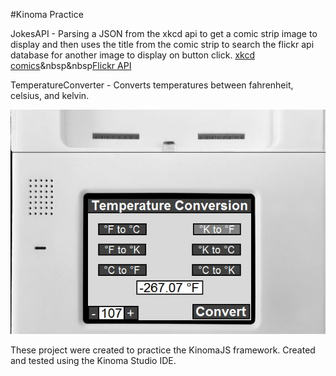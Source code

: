 #Kinoma Practice

JokesAPI -
    Parsing a JSON from the xkcd api to get a comic strip image to display and then uses the title from 
    the comic strip to search the flickr api database for another image to display on button click.
    <a href="http://xkcd.com/">xkcd comics</a>&nbsp&nbsp<a href="https://www.flickr.com/services/api/">Flickr API</a>
    
TemperatureConverter -
    Converts temperatures between fahrenheit, celsius, and kelvin.
    
<p align="center">
<img src="screenshot/screenshot.JPG" />
</p>

These project were created to practice the KinomaJS framework.
Created and tested using the Kinoma Studio IDE.
